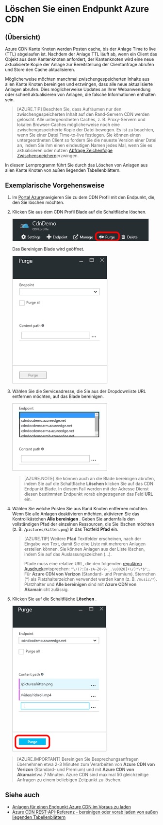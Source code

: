 <properties
    pageTitle="Löschen Sie einen Endpunkt Azure CDN | Microsoft Azure"
    description="Erfahren Sie, wie in alle zwischengespeicherten Inhalt von einem Endpunkt CDN bereinigen."
    services="cdn"
    documentationCenter=""
    authors="camsoper"
    manager="erikre"
    editor=""/>

<tags
    ms.service="cdn"
    ms.workload="tbd"
    ms.tgt_pltfrm="na"
    ms.devlang="na"
    ms.topic="article"
    ms.date="07/28/2016"
    ms.author="casoper"/>

# <a name="purge-an-azure-cdn-endpoint"></a>Löschen Sie einen Endpunkt Azure CDN

## <a name="overview"></a>(Übersicht)

Azure CDN Kante Knoten werden Posten cache, bis der Anlage Time to live (TTL) abgelaufen ist.  Nachdem der Anlage TTL läuft ab, wenn ein Client das Objekt aus dem Kantenknoten anfordert, der Kantenknoten wird eine neue aktualisierte Kopie der Anlage zur Bereitstellung der Clientanfrage abrufen und Store den Cache aktualisieren.

Möglicherweise möchten manchmal zwischengespeicherten Inhalte aus allen Kante Knoten bereinigen und erzwingen, dass alle neue aktualisierte Anlagen abrufen.  Dies möglicherweise Updates an Ihrer Webanwendung oder schnell aktualisieren von Anlagen, die falsche Informationen enthalten sein.

> [AZURE.TIP] Beachten Sie, dass Aufräumen nur den zwischengespeicherten Inhalt auf den Rand-Servern CDN werden gelöscht.  Alle untergeordneten Caches, z. B. Proxy-Servern und lokalen Browser-Caches möglicherweise noch eine zwischengespeicherte Kopie der Datei bewegen.  Es ist zu beachten, wenn Sie einer Datei Time-to-live festlegen.  Sie können einen untergeordneten Client so fordern Sie die neueste Version einer Datei an, indem Sie ihm einen eindeutigen Namen jedes Mal, wenn Sie es aktualisieren oder nutzen [Abfrage Zeichenfolge Zwischenspeichern](cdn-query-string.md)erzwingen.  

In diesem Lernprogramm führt Sie durch das Löschen von Anlagen aus allen Kante Knoten von außen liegenden Tabellenblättern.

## <a name="walkthrough"></a>Exemplarische Vorgehensweise

1. Im [Portal Azure](https://portal.azure.com)navigieren Sie zu dem CDN Profil mit den Endpunkt, die, den Sie löschen möchten.

2. Klicken Sie aus dem CDN Profil Blade auf die Schaltfläche löschen.

    ![CDN Profil blade](./media/cdn-purge-endpoint/cdn-profile-blade.png)

    Das Bereinigen Blade wird geöffnet.

    ![CDN bereinigen blade](./media/cdn-purge-endpoint/cdn-purge-blade.png)

3. Wählen Sie die Serviceadresse, die Sie aus der Dropdownliste URL entfernen möchten, auf das Blade bereinigen.

    ![Formular löschen](./media/cdn-purge-endpoint/cdn-purge-form.png)

    > [AZURE.NOTE] Sie können auch an die Blade bereinigen abrufen, indem Sie auf die Schaltfläche **Löschen** klicken Sie auf das CDN Endpunkt Blade.  In diesem Fall werden mit der Adresse Dienst diesen bestimmten Endpunkt vorab eingetragenen das Feld **URL** ein.

4. Wählen Sie welche Posten Sie aus Rand Knoten entfernen möchten.  Wenn Sie alle Anlagen deaktivieren möchten, aktivieren Sie das Kontrollkästchen **Alle bereinigen** .  Geben Sie andernfalls den vollständigen Pfad der einzelnen Ressourcen, die Sie löschen möchten (z. B. `/pictures/kitten.png`) in das Textfeld **Pfad** ein.

    > [AZURE.TIP] Weitere **Pfad** Textfelder erscheinen, nach der Eingabe von Text, damit Sie eine Liste mit mehreren Anlagen erstellen können.  Sie können Anlagen aus der Liste löschen, indem Sie auf das Auslassungszeichen (...).
    >
    > Pfade muss eine relative URL, die den folgenden [regulären Ausdruck](https://msdn.microsoft.com/library/az24scfc.aspx)entsprechen: `^\/(?:[a-zA-Z0-9-_.\u0020]+\/)*\*$";`.  Für **Azure CDN von Verizon** (Standard- und Premium), Sternchen (\*) als Platzhalterzeichen verwendet werden kann (z. B. `/music/*`).  Platzhalter und **Alle bereinigen** sind mit **Azure CDN von Akamai**nicht zulässig.
    
5. Klicken Sie auf die Schaltfläche **Löschen** .

    ![Schaltfläche Löschen](./media/cdn-purge-endpoint/cdn-purge-button.png)

> [AZURE.IMPORTANT] Bereinigen Sie Besprechungsanfragen übernehmen etwa 2-3 Minuten zum Verarbeiten von **Azure CDN von Verizon** (Standard- und Premium) und mit **Azure CDN von Akamai**etwa 7 Minuten.  Azure CDN sind maximal 50 gleichzeitige Anfragen zu einem beliebigen Zeitpunkt zu löschen. 

## <a name="see-also"></a>Siehe auch
- [Anlagen für einen Endpunkt Azure CDN im Voraus zu laden](cdn-preload-endpoint.md)
- [Azure CDN REST-API-Referenz - bereinigen oder vorab laden von außen liegenden Tabellenblättern](https://msdn.microsoft.com/library/mt634451.aspx)
